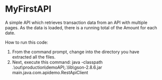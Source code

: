 # MyFirstAPI

A simple API which retrieves transaction data from an API with multiple pages. As the data is loaded, there is a running total of the Amount for each date.

How to run this code:
1.  From the command prompt, change into the directory you have extracted all the files.
2.  Next, execute this command:
      java -classpath .\out\production\demoAPI;.\lib\gson-2.8.6.jar main.java.com.apidemo.RestApiClient
